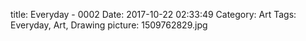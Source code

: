 title: Everyday - 0002
Date: 2017-10-22 02:33:49
Category: Art
Tags: Everyday, Art, Drawing
picture: 1509762829.jpg
